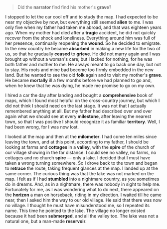 >  Did the **narrator** find find his mother's **grave**?



I stopped to let the car cool off and to study the map. I had expected to be near my objective by now, but everything still seemed **alien** to me. I was only five when my father had taken me abroad, and that was eighteen years ago. When my mother had died after a **tragic** accident, he did not quickly recover from the shock and loneliness. Everything around him was full of her presence, continually reopening the **wound**. So he decided to emigrate. In the new country he became **absorbed** in making a new life for the two of us, so that he gradually **ceased** to **grieve**. He did not marry again and I was brought up without a woman's care; but I lacked for nothing, for he was both father and mother to me. He always meant to go back one day, but not to stay. His roots and mine bad become too firmly embedded in the new land. But he wanted to see the old **folk** again and to visit my mother's **grave**. He became **mortally** ill a few months before we had planned to go and, when he knew that he was dying, he made me promise to go on my own.



I hired a car the day after landing and bought a **comprehensive** book of maps, which I found most helpful on the cross-country journey, but which I did not think I should need on the last stage. It was not that I actually remembered anything at all. But my father had described over and over again what we should see at every **milestone**, after leaving the nearest town, so that I was positive I should recognize it as familiar **territory**. Well, I had been wrong, for I was now lost.



I looked at the map and then at the **milometer**. I had come ten miles since leaving the town, and at this point, according to my father, I should be looking at farms and **cottages** in a **valley**, with the **spire** of the church of our village showing in the far distance. I could see no valley, no farms, no cottages and no church **spire** — only a lake. I decided that I must have taken a wrong turning somewhere. So I drove back to the town and began to **retrace** the route, taking frequent glances at the map. I landed up at the same corner. The curious thing was that the lake was not marked on the map. I felt as if I had **stumbled** into a nightmare country, as you sometimes do in dreams. And, as in a nightmare, there was nobody in sight to help me. Fortunately for me, as I was wondering what to do next, there appeared on the **horizon** a man on horseback, riding in my direction. I waited till he came near, then I asked him the way to our old village. He said that there was now no village. I thought he must have misunderstood me, so I repeated its name. This time he pointed to the lake. The village no longer existed because it had been **submerged**, and all the valley too. The lake was not a natural one, but a man-made **reservoir**.